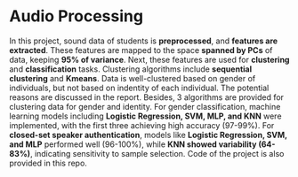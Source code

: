 # Audio Processing
In this project, sound data of students is **preprocessed**, and **features are extracted**. These features are mapped to the space **spanned by PCs** of data, keeping **95% of variance**. Next, these features are used for **clustering** and **classification** tasks. Clustering algorithms include **sequential clustering** and **Kmeans**. Data is well-clustered based on gender of individuals, but not based on indentity of each individual. The potential reasons are discussed in the report. Besides, 3 algorithms are provided for clustering data for gender and identity. For gender classification, machine learning models including **Logistic Regression, SVM, MLP, and KNN** were implemented, with the first three achieving high accuracy (97-99%). For **closed-set speaker authentication**, models like **Logistic Regression, SVM, and MLP** performed well (96-100%), while **KNN showed variability (64-83%)**, indicating sensitivity to sample selection.
Code of the project is also provided in this repo.
